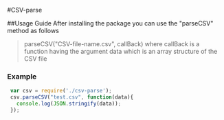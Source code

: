 #CSV-parse

##Usage Guide
After installing the package you can use the "parseCSV" method as follows

> parseCSV("CSV-file-name.csv", callBack)
> where callBack is a function having the argument data which is an array structure of the CSV file

### Example

```javascript
 var csv = require('./csv-parse');
 csv.parseCSV("test.csv", function(data){
   console.log(JSON.stringify(data));
 });
``` 

